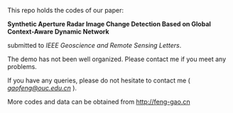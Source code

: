 This repo holds the codes of our paper:

**Synthetic Aperture Radar Image Change Detection Based on Global Context-Aware Dynamic Network**

submitted to *IEEE Geoscience and Remote Sensing Letters*.



The demo has not been well organized. Please contact me if you meet any problems.



If you have any queries, please do not hesitate to contact me ( *gaofeng@ouc.edu.cn* ).

More codes and data can be obtained from http://feng-gao.cn
